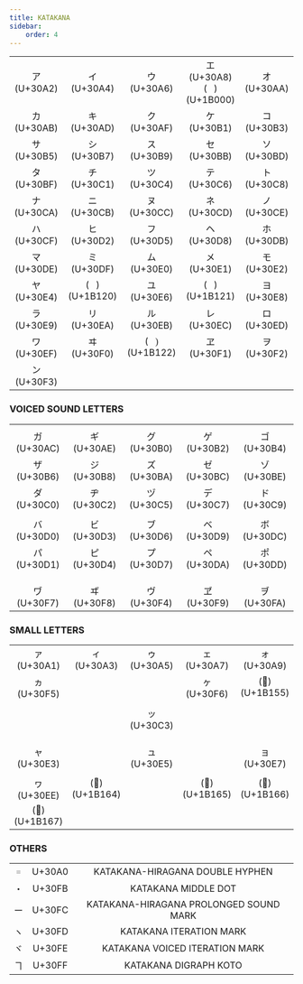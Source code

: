 ```yaml
---
title: KATAKANA
sidebar:
    order: 4
---
```


<link rel="preconnect" href="https://fonts.googleapis.com">
<link rel="preconnect" href="https://fonts.gstatic.com" crossorigin>
<link href="https://fonts.googleapis.com/css2?family=Noto+Serif+Hentaigana:wght@200..900&display=swap" rel="stylesheet">
<style>
.hentaigana {
  font-family: "Noto Serif Hentaigana", serif;
  font-optical-sizing: auto;
  font-style: normal;
}
</style>

||||||
|:---:|:---:|:---:|:---:|:---:|
|&#x30A2;(U+30A2)|&#x30A4;(U+30A4)|&#x30A6;(U+30A6)|&#x30A8;(U+30A8)<br>(<span class="hentaigana">&#x1B000;</span>)(U+1B000)|&#x30AA;(U+30AA)|
|&#x30AB;(U+30AB)|&#x30AD;(U+30AD)|&#x30AF;(U+30AF)|&#x30B1;(U+30B1)|&#x30B3;(U+30B3)|
|&#x30B5;(U+30B5)|&#x30B7;(U+30B7)|&#x30B9;(U+30B9)|&#x30BB;(U+30BB)|&#x30BD;(U+30BD)|
|&#x30BF;(U+30BF)|&#x30C1;(U+30C1)|&#x30C4;(U+30C4)|&#x30C6;(U+30C6)|&#x30C8;(U+30C8)|
|&#x30CA;(U+30CA)|&#x30CB;(U+30CB)|&#x30CC;(U+30CC)|&#x30CD;(U+30CD)|&#x30CE;(U+30CE)|
|&#x30CF;(U+30CF)|&#x30D2;(U+30D2)|&#x30D5;(U+30D5)|&#x30D8;(U+30D8)|&#x30DB;(U+30DB)|
|&#x30DE;(U+30DE)|&#x30DF;(U+30DF)|&#x30E0;(U+30E0)|&#x30E1;(U+30E1)|&#x30E2;(U+30E2)|
|&#x30E4;(U+30E4)|(<span class="hentaigana">&#x1B120;</span>)(U+1B120)|&#x30E6;(U+30E6)|(<span class="hentaigana">&#x1B121;</span>)(U+1B121)|&#x30E8;(U+30E8)|
|&#x30E9;(U+30E9)|&#x30EA;(U+30EA)|&#x30EB;(U+30EB)|&#x30EC;(U+30EC)|&#x30ED;(U+30ED)|
|&#x30EF;(U+30EF)|&#x30F0;(U+30F0)|(<span class="hentaigana">&#x1B122;)</span>(U+1B122)|&#x30F1;(U+30F1)|&#x30F2;(U+30F2)|
|&#x30F3;(U+30F3)|||||

### VOICED SOUND LETTERS

||||||
|:---:|:---:|:---:|:---:|:---:|
||||||
|&#x30AC;(U+30AC)|&#x30AE;(U+30AE)|&#x30B0;(U+30B0)|&#x30B2;(U+30B2)|&#x30B4;(U+30B4)|
|&#x30B6;(U+30B6)|&#x30B8;(U+30B8)|&#x30BA;(U+30BA)|&#x30BC;(U+30BC)|&#x30BE;(U+30BE)|
|&#x30C0;(U+30C0)|&#x30C2;(U+30C2)|&#x30C5;(U+30C5)|&#x30C7;(U+30C7)|&#x30C9;(U+30C9)|
||||||
|&#x30D0;(U+30D0)|&#x30D3;(U+30D3)|&#x30D6;(U+30D6)|&#x30D9;(U+30D9)|&#x30DC;(U+30DC)|
|&#x30D1;(U+30D1)|&#x30D4;(U+30D4)|&#x30D7;(U+30D7)|&#x30DA;(U+30DA)|&#x30DD;(U+30DD)|
||||||
||||||
||||||
|&#x30F7;(U+30F7)|&#x30F8;(U+30F8)|&#x30F4;(U+30F4)|&#x30F9;(U+30F9)|&#x30FA;(U+30FA)|


### SMALL LETTERS

||||||
|:---:|:---:|:---:|:---:|:---:|
|&#x30A1;(U+30A1)|&#x30A3;(U+30A3)|&#x30A5;(U+30A5)|&#x30A7;(U+30A7)|&#x30A9;(U+30A9)|
|&#x30F5;(U+30F5)|||&#x30F6;(U+30F6)|(&#x1B155;)(U+1B155)|
||||||
|||&#x30C3;(U+30C3)|||
||||||
||||||
||||||
|&#x30E3;(U+30E3)||&#x30E5;(U+30E5)||&#x30E7;(U+30E7)|
||||||
|&#x30EE;(U+30EE)|(&#x1B164;)(U+1B164)||(&#x1B165;)(U+1B165)|(&#x1B166;)(U+1B166)|
|(&#x1B167;)(U+1B167)|||||

### OTHERS

||||
|:---:|:---:|:---:|
|&#x30A0;|U+30A0|KATAKANA-HIRAGANA DOUBLE HYPHEN|
|&#x30FB;|U+30FB|KATAKANA MIDDLE DOT|
|&#x30FC;|U+30FC|KATAKANA-HIRAGANA PROLONGED SOUND MARK|
|&#x30FD;|U+30FD|KATAKANA ITERATION MARK|
|&#x30FE;|U+30FE|KATAKANA VOICED ITERATION MARK|
|&#x30FF;|U+30FF|KATAKANA DIGRAPH KOTO|
